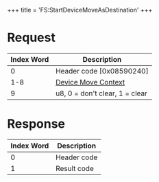 +++
title = 'FS:StartDeviceMoveAsDestination'
+++

# Request

| Index Word | Description                                                             |
|------------|-------------------------------------------------------------------------|
| 0          | Header code \[0x08590240\]                                              |
| 1-8        | [Device Move Context](Filesystem_services#DeviceMoveContext "wikilink") |
| 9          | u8, 0 = don't clear, 1 = clear                                          |

# Response

| Index Word | Description |
|------------|-------------|
| 0          | Header code |
| 1          | Result code |